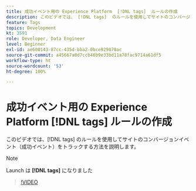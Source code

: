 ```yaml
---
title: 成功イベント用の Experience Platform  [!DNL tags]  ルールの作成
description: このビデオでは、 [!DNL tags]  のルールを使用してサイトのコンバージョンイベント（成功イベント）をトラックする方法を説明します。
feature: Tags
topics: Development
kt: 3591
role: Developer, Data Engineer
level: Beginner
exl-id: ae600143-87cc-435d-bba2-0bce929070ac
source-git-commit: a45667a8d7ccb46b9e33bd11a78fac9714a61df5
workflow-type: ht
source-wordcount: '53'
ht-degree: 100%

---
```


# 成功イベント用の Experience Platform [!DNL tags] ルールの作成

このビデオでは、[!DNL tags] のルールを使用してサイトのコンバージョンイベント（成功イベント）をトラックする方法を説明します。

>[!NOTE]
>
> Launch は **[!DNL tags]** になりました

>[!VIDEO](https://video.tv.adobe.com/v/28778/?quality=12&learn=on)
